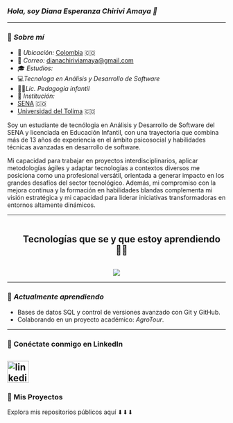 ### *Hola, soy Diana Esperanza Chirivi Amaya 👋*  

---

### 💃 *Sobre mí*  

- 📍 *Ubicación:* <a href="https://www.google.com/maps/search/Colombia/" target="_blank">Colombia</a> 🇨🇴  
- 📧 *Correo:* [dianachiriviamaya@gmail.com](mailto:dianachiriviamaya@gmail.com)  
- 🎓 *Estudios:*
- 💻*Tecnologa en Análisis y Desarrollo de Software*
- 👩‍🏫*Lic. Pedagogia infantil*  
- 🏫 *Institución:*
- [SENA](https://www.sena.edu.co/) 🇨🇴
- [Universidad del Tolima](http://www.ut.edu.co/) 🇨🇴

Soy un estudiante de tecnólogia en Análisis y Desarrollo de Software del SENA y licenciada en Educación Infantil, con una trayectoria que combina más de 13 años de experiencia en el ámbito psicosocial y habilidades técnicas avanzadas en desarrollo de software. 

Mi capacidad para trabajar en proyectos interdisciplinarios, aplicar metodologías ágiles y adaptar tecnologías a contextos diversos me posiciona como una profesional versátil, orientada a generar impacto en los grandes desafíos del sector tecnológico. Además, mi compromiso con la mejora continua y la formación en habilidades blandas complementa mi visión estratégica y mi capacidad para liderar iniciativas transformadoras en entornos altamente dinámicos.

---

<!--h1 without bottom border-->
<div id="user-content-toc">
  <ul align="center">
    <summary><h2 style="display: inline-block">Tecnologías que se y que estoy aprendiendo👩‍💻</h2></summary>
  </ul>
</div>
<!--tech stack icons-->
<p align="center">
  <a href="https://skillicons.dev">
    <img src="https://skillicons.dev/icons?i=git,github,mysql,html,css,vscode&perline=14" />
  </a>
</p>

---

### 🌟 *Actualmente aprendiendo*  
  
- Bases de datos SQL y control de versiones avanzado con Git y GitHub.   
- Colaborando en un proyecto académico: *AgroTour*.  

---

### 📇 Conéctate conmigo en LinkedIn  

<a href="https://www.linkedin.com/in/d14n4-3sp3r4nz4-ch1r1v1-4m4y4-ab6060255/" target="blank"><img align="center" src="https://user-images.githubusercontent.com/88904952/234979284-68c11d7f-1acc-4f0c-ac78-044e1037d7b0.png" alt="linkedin" height="50" width="50" /></a>
---

### 📂 Mis Proyectos  

Explora mis repositorios públicos aquí ⬇⬇⬇
